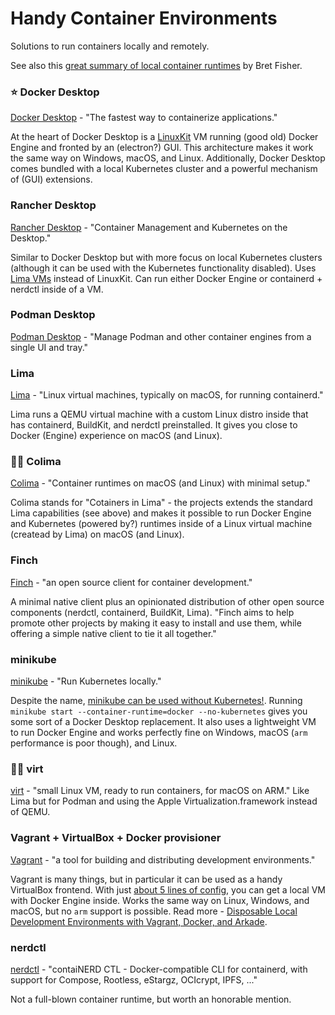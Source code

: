 # Handy Container Environments

Solutions to run containers locally and remotely.

See also this [great summary of local container runtimes](https://docs.google.com/spreadsheets/d/1ZT8m4gpvh6xhHYIi4Ui19uHcMpymwFXpTAvd3EcgSm4/edit#gid=0) by Bret Fisher.

### ⭐ Docker Desktop

<a href="https://www.docker.com/products/docker-desktop/">Docker Desktop</a> - "The fastest way to containerize applications."

At the heart of Docker Desktop is a <a href="https://github.com/linuxkit/linuxkit">LinuxKit</a> VM running (good old) Docker Engine and fronted by an (electron?) GUI. This architecture makes it work the same way on Windows, macOS, and Linux. Additionally, Docker Desktop comes bundled with a local Kubernetes cluster and a powerful mechanism of (GUI) extensions.

### Rancher Desktop

<a href="https://github.com/rancher-sandbox/rancher-desktop/">Rancher Desktop</a> - "Container Management and Kubernetes on the Desktop."

Similar to Docker Desktop but with more focus on local Kubernetes clusters (although it can be used with the Kubernetes functionality disabled). Uses <a href="https://github.com/lima-vm/lima">Lima VMs</a> instead of LinuxKit. Can run either Docker Engine or containerd + nerdctl inside of a VM.

### Podman Desktop

<a href="https://github.com/containers/podman-desktop">Podman Desktop</a> - "Manage Podman and other container engines from a single UI and tray."

### Lima

<a href="https://github.com/lima-vm/lima">Lima</a> - "Linux virtual machines, typically on macOS, for running containerd."

Lima runs a QEMU virtual machine with a custom Linux distro inside that has containerd, BuildKit, and nerdctl preinstalled. It gives you close to Docker (Engine) experience on macOS (and Linux).

### 🧑‍🔬 Colima

<a href="https://github.com/abiosoft/colima">Colima</a> - "Container runtimes on macOS (and Linux) with minimal setup."

Colima stands for "Cotainers in Lima" - the projects extends the standard Lima capabilities (see above) and makes it possible to run Docker Engine and Kubernetes (powered by?) runtimes inside of a Linux virtual machine (createad by Lima) on macOS (and Linux).

### Finch

<a href="https://github.com/runfinch/finch">Finch</a> - "an open source client for container development."

A minimal native client plus an opinionated distribution of other open source components (nerdctl, containerd, BuildKit, Lima). "Finch aims to help promote other projects by making it easy to install and use them, while offering a simple native client to tie it all together."

### minikube

<a href="https://github.com/kubernetes/minikube">minikube</a> - "Run Kubernetes locally."

Despite the name, <a href="https://minikube.sigs.k8s.io/docs/faq/#can-i-start-minikube-without-kubernetes-running">minikube can be used without Kubernetes!</a>. Running `minikube start --container-runtime=docker --no-kubernetes` gives you some sort of a Docker Desktop replacement. It also uses a lightweight VM to run Docker Engine and works perfectly fine on Windows, macOS (`arm` performance is poor though), and Linux.

### 🧑‍🔬 virt

<a href="https://github.com/apinske/virt">virt</a> - "small Linux VM, ready to run containers, for macOS on ARM." Like Lima but for Podman and using the Apple Virtualization.framework instead of QEMU.

### Vagrant + VirtualBox + Docker provisioner

<a href="https://github.com/hashicorp/vagrant">Vagrant</a> - "a tool for building and distributing development environments."

Vagrant is many things, but in particular it can be used as a handy VirtualBox frontend. With just <a href="https://developer.hashicorp.com/vagrant/docs/provisioning/docker">about 5 lines of config</a>, you can get a local VM with Docker Engine inside. Works the same way on Linux, Windows, and macOS, but no `arm` support is possible. Read more - <a href="https://iximiuz.com/en/posts/how-to-setup-development-environment/">Disposable Local Development Environments with Vagrant, Docker, and Arkade</a>.

### nerdctl

<a href="https://github.com/containerd/nerdctl">nerdctl</a> - "contaiNERD CTL - Docker-compatible CLI for containerd, with support for Compose, Rootless, eStargz, OCIcrypt, IPFS, ..."

Not a full-blown container runtime, but worth an honorable mention.
